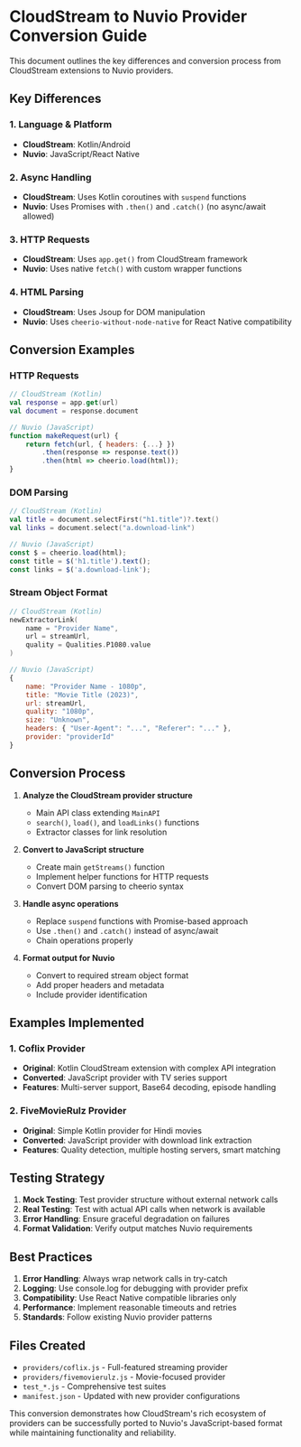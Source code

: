 # CloudStream to Nuvio Provider Conversion Guide

This document outlines the key differences and conversion process from CloudStream extensions to Nuvio providers.

## Key Differences

### 1. Language & Platform
- **CloudStream**: Kotlin/Android
- **Nuvio**: JavaScript/React Native

### 2. Async Handling
- **CloudStream**: Uses Kotlin coroutines with `suspend` functions
- **Nuvio**: Uses Promises with `.then()` and `.catch()` (no async/await allowed)

### 3. HTTP Requests
- **CloudStream**: Uses `app.get()` from CloudStream framework
- **Nuvio**: Uses native `fetch()` with custom wrapper functions

### 4. HTML Parsing
- **CloudStream**: Uses Jsoup for DOM manipulation
- **Nuvio**: Uses `cheerio-without-node-native` for React Native compatibility

## Conversion Examples

### HTTP Requests
```kotlin
// CloudStream (Kotlin)
val response = app.get(url)
val document = response.document
```

```javascript
// Nuvio (JavaScript)
function makeRequest(url) {
    return fetch(url, { headers: {...} })
        .then(response => response.text())
        .then(html => cheerio.load(html));
}
```

### DOM Parsing
```kotlin
// CloudStream (Kotlin)
val title = document.selectFirst("h1.title")?.text()
val links = document.select("a.download-link")
```

```javascript
// Nuvio (JavaScript)
const $ = cheerio.load(html);
const title = $('h1.title').text();
const links = $('a.download-link');
```

### Stream Object Format
```kotlin
// CloudStream (Kotlin)
newExtractorLink(
    name = "Provider Name",
    url = streamUrl,
    quality = Qualities.P1080.value
)
```

```javascript
// Nuvio (JavaScript)
{
    name: "Provider Name - 1080p",
    title: "Movie Title (2023)",
    url: streamUrl,
    quality: "1080p",
    size: "Unknown",
    headers: { "User-Agent": "...", "Referer": "..." },
    provider: "providerId"
}
```

## Conversion Process

1. **Analyze the CloudStream provider structure**
   - Main API class extending `MainAPI`
   - `search()`, `load()`, and `loadLinks()` functions
   - Extractor classes for link resolution

2. **Convert to JavaScript structure**
   - Create main `getStreams()` function
   - Implement helper functions for HTTP requests
   - Convert DOM parsing to cheerio syntax

3. **Handle async operations**
   - Replace `suspend` functions with Promise-based approach
   - Use `.then()` and `.catch()` instead of async/await
   - Chain operations properly

4. **Format output for Nuvio**
   - Convert to required stream object format
   - Add proper headers and metadata
   - Include provider identification

## Examples Implemented

### 1. Coflix Provider
- **Original**: Kotlin CloudStream extension with complex API integration
- **Converted**: JavaScript provider with TV series support
- **Features**: Multi-server support, Base64 decoding, episode handling

### 2. FiveMovieRulz Provider  
- **Original**: Simple Kotlin provider for Hindi movies
- **Converted**: JavaScript provider with download link extraction
- **Features**: Quality detection, multiple hosting servers, smart matching

## Testing Strategy

1. **Mock Testing**: Test provider structure without external network calls
2. **Real Testing**: Test with actual API calls when network is available
3. **Error Handling**: Ensure graceful degradation on failures
4. **Format Validation**: Verify output matches Nuvio requirements

## Best Practices

1. **Error Handling**: Always wrap network calls in try-catch
2. **Logging**: Use console.log for debugging with provider prefix
3. **Compatibility**: Use React Native compatible libraries only
4. **Performance**: Implement reasonable timeouts and retries
5. **Standards**: Follow existing Nuvio provider patterns

## Files Created

- `providers/coflix.js` - Full-featured streaming provider
- `providers/fivemovierulz.js` - Movie-focused provider  
- `test_*.js` - Comprehensive test suites
- `manifest.json` - Updated with new provider configurations

This conversion demonstrates how CloudStream's rich ecosystem of providers can be successfully ported to Nuvio's JavaScript-based format while maintaining functionality and reliability.